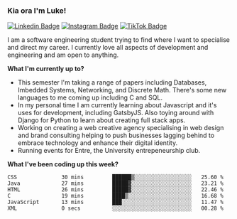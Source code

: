 ### Kia ora I'm Luke!

[![Linkedin Badge](https://img.shields.io/badge/-LinkedIn-0e76a8?style=flat-square&logo=Linkedin&logoColor=white)](https://www.linkedin.com/in/luke-stynes/)
[![Instagram Badge](https://img.shields.io/badge/-Instagram-e4405f?style=flat-square&logo=Instagram&logoColor=white)](https://www.instagram.com/luke.stynes/)
[![TikTok Badge](https://img.shields.io/badge/TikTok-Follow-blue)](https://www.tiktok.com/@luke_stynes)

I am a software engineering student trying to find where I want to specialise and direct my career. I currently love all aspects of development and engineering and am open to anything.

**What I'm currently up to?**
- This semester I'm taking a range of papers including Databases, Imbedded Systems, Networking, and Discrete Math. There's some new languages to me coming up including C and SQL.
- In my personal time I am currently learning about Javascript and it's uses for development, including GatsbyJS. Also toying around with Django for Python to learn about creating full stack apps.
- Working on creating a web creative agency specialising in web design and brand consulting helping to push businesses lagging behind to embrace technology and enhance their digital identity.
- Running events for Entre, the University entrepeneurship club.

**What I've been coding up this week?**
<!--START_SECTION:waka-->

```text
CSS              30 mins         ██████▒░░░░░░░░░░░░░░░░░░   25.60 %
Java             27 mins         █████▓░░░░░░░░░░░░░░░░░░░   23.21 %
HTML             26 mins         █████▓░░░░░░░░░░░░░░░░░░░   22.46 %
C                19 mins         ████▒░░░░░░░░░░░░░░░░░░░░   16.68 %
JavaScript       13 mins         ███░░░░░░░░░░░░░░░░░░░░░░   11.47 %
XML              0 secs          ░░░░░░░░░░░░░░░░░░░░░░░░░   00.28 %
```

<!--END_SECTION:waka-->

